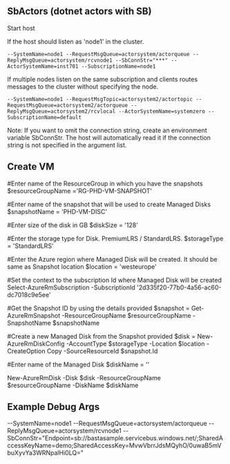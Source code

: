 ﻿
## SbActors (dotnet actors with SB)

Start host

If the host should listen as 'node1' in the cluster.
~~~
--SystemName=node1 --RequestMsgQueue=actorsystem/actorqueue --ReplyMsgQueue=actorsystem/rcvnode1 --SbConnStr="***" --ActorSystemName=inst701 --SubscriptionName=node1
~~~

If multiple nodes listen on the same subscription and clients routes messages to the cluster without specifying the node.

~~~
--SystemName=node1 --RequestMsgTopic=actorsystem2/actortopic --RequestMsgQueue=actorsystem2/actorqueue --ReplyMsgQueue=actorsystem2/rcvlocal --ActorSystemName=systemzero --SubscriptionName=default
~~~

Note: If you want to omit the connection string, create an environment variable SbConnStr. The host will automatically read it if the connection string is not specified in the argument list.

## Create VM

#Enter name of the ResourceGroup in which you have the snapshots
$resourceGroupName ='RG-PHD-VM-SNAPSHOT'

#Enter name of the snapshot that will be used to create Managed Disks
$snapshotName = 'PHD-VM-DISC'

#Enter size of the disk in GB
$diskSize = '128'

#Enter the storage type for Disk. PremiumLRS / StandardLRS.
$storageType = 'StandardLRS'

#Enter the Azure region where Managed Disk will be created. It should be same as Snapshot location
$location = 'westeurope'

#Set the context to the subscription Id where Managed Disk will be created
Select-AzureRmSubscription -SubscriptionId '2d335f20-77b0-4a56-ac60-dc7018c9e5ee'

#Get the Snapshot ID by using the details provided
$snapshot = Get-AzureRmSnapshot -ResourceGroupName $resourceGroupName -SnapshotName $snapshotName 

#Create a new Managed Disk from the Snapshot provided 
$disk = New-AzureRmDiskConfig -AccountType $storageType -Location $location -CreateOption Copy -SourceResourceId $snapshot.Id

#Enter name of the Managed Disk
$diskName = '<Name of the Disk to be created>'

New-AzureRmDisk -Disk $disk -ResourceGroupName $resourceGroupName -DiskName $diskName

## Example Debug Args
--SystemName=node1 --RequestMsgQueue=actorsystem/actorqueue --ReplyMsgQueue=actorsystem/rcvnode1 --SbConnStr="Endpoint=sb://bastasample.servicebus.windows.net/;SharedAccessKeyName=demo;SharedAccessKey=MvwVbrrJdsMQyhO/0uwaB5mVbuXyvYa3WRNpalHi0LQ="